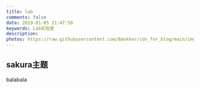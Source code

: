 ```yaml
---
title: lab
comments: false
date: 2019-01-05 21:47:59
keywords: Lab实验室
description: 
photos: https://raw.githubusercontent.com/Baokker/cdn_for_blog/main/img/banner/lab.jpg
---
```


## sakura主题
balabala